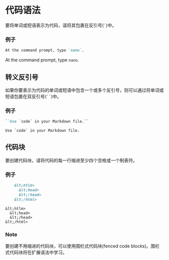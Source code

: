# 代码语法
要将单词或短语表示为代码，请将其包裹在反引号(`` ` ``)中。
### 例子
```Markdown
At the command prompt, type `nano`.
```
At the command prompt, type `nano`.
## 转义反引号
如果你要表示为代码的单词或短语中包含一个或多个反引号，则可以通过将单词或短语包裹在双反引号(``` `` ```)中。
### 例子
```Markdown
``Use `code` in your Markdown file.``
```
``Use `code` in your Markdown file.``
## 代码块
要创建代码块，请将代码的每一行缩进至少四个空格或一个制表符。
### 例子
```Markdown
    &lt;htlm>
      &lt;head>
      &lt;/head>
    &lt;/html>
```
    &lt;htlm>
      &lt;head>
      &lt;/head>
    &lt;/html>
### Note
要创建不用缩进的代码块，可以使用围栏式代码块(fenced code blocks)。围栏式代码块将在扩展语法中学习。